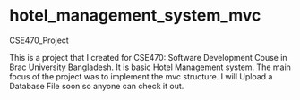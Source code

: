 # hotel_management_system_mvc
CSE470_Project

This is a project that I created for CSE470: Software Development Couse in Brac University Bangladesh. It is basic Hotel Management system. The main focus of the project was to implement the mvc structure. I will Upload a Database File soon so anyone can check it out.
